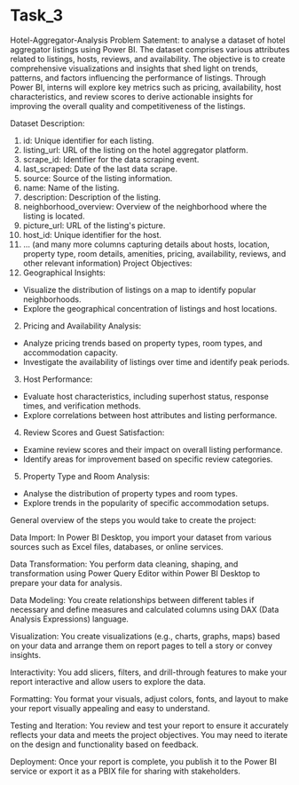 # Task_3
Hotel-Aggregator-Analysis
Problem Satement: to analyse a dataset of hotel aggregator listings using Power BI. The dataset comprises various attributes related to listings, hosts, reviews, and availability. The objective is to create comprehensive visualizations and insights that shed light on trends, patterns, and factors influencing the performance of listings. Through Power BI, interns will explore key metrics such as pricing, availability, host characteristics, and review scores to derive actionable insights for improving the overall quality and competitiveness of the listings.

Dataset Description:
1. id: Unique identifier for each listing.
2. listing_url: URL of the listing on the hotel aggregator platform.
3. scrape_id: Identifier for the data scraping event.
4. last_scraped: Date of the last data scrape.
5. source: Source of the listing information.
6. name: Name of the listing.
7. description: Description of the listing.
8. neighborhood_overview: Overview of the neighborhood where the listing is located.
9. picture_url: URL of the listing's picture.
10. host_id: Unique identifier for the host.
11. ... (and many more columns capturing details about hosts, location, property type, room details, amenities, pricing, availability, reviews, and other relevant information)
Project Objectives:
1. Geographical Insights:
- Visualize the distribution of listings on a map to identify popular neighborhoods.
- Explore the geographical concentration of listings and host locations.
2. Pricing and Availability Analysis:
- Analyze pricing trends based on property types, room types, and accommodation capacity.
- Investigate the availability of listings over time and identify peak periods.
3. Host Performance:
- Evaluate host characteristics, including superhost status, response times, and verification methods.
- Explore correlations between host attributes and listing performance.
4. Review Scores and Guest Satisfaction:
- Examine review scores and their impact on overall listing performance.
- Identify areas for improvement based on specific review categories.
5. Property Type and Room Analysis:
- Analyse the distribution of property types and room types.
- Explore trends in the popularity of specific accommodation setups.


General overview of the steps you would take to create the project:

Data Import: In Power BI Desktop, you import your dataset from various sources such as Excel files, databases, or online services.

Data Transformation: You perform data cleaning, shaping, and transformation using Power Query Editor within Power BI Desktop to prepare your data for analysis.

Data Modeling: You create relationships between different tables if necessary and define measures and calculated columns using DAX (Data Analysis Expressions) language.

Visualization: You create visualizations (e.g., charts, graphs, maps) based on your data and arrange them on report pages to tell a story or convey insights.

Interactivity: You add slicers, filters, and drill-through features to make your report interactive and allow users to explore the data.

Formatting: You format your visuals, adjust colors, fonts, and layout to make your report visually appealing and easy to understand.

Testing and Iteration: You review and test your report to ensure it accurately reflects your data and meets the project objectives. You may need to iterate on the design and functionality based on feedback.

Deployment: Once your report is complete, you publish it to the Power BI service or export it as a PBIX file for sharing with stakeholders.
